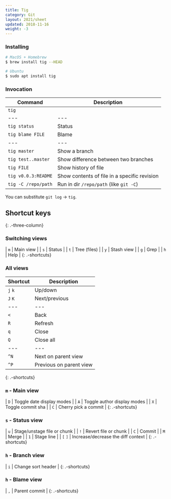 ```yaml
---
title: Tig
category: Git
layout: 2021/sheet
updated: 2018-11-16
weight: -3
---
```


### Installing

```bash
# MacOS + Homebrew
$ brew install tig --HEAD
```

```bash
# Ubuntu
$ sudo apt install tig
```

### Invocation

| Command             | Description                                  |
| ------------------- | -------------------------------------------- |
| `tig`               |                                              |
| ---                 | ---                                          |
| `tig status`        | Status                                       |
| `tig blame FILE`    | Blame                                        |
| ---                 | ---                                          |
| `tig master`        | Show a branch                                |
| `tig test..master`  | Show difference between two branches         |
| `tig FILE`          | Show history of file                         |
| `tig v0.0.3:README` | Show contents of file in a specific revision |
| `tig -C /repo/path` | Run in dir `/repo/path` (like `git -C`)      |

You can substitute `git log` → `tig`.

## Shortcut keys
{: .-three-column}

### Switching views

| `m` | Main view |
| `s` | Status |
| `t` | Tree (files) |
| `y` | Stash view |
| `g` | Grep |
| `h` | Help |
{: .-shortcuts}

### All views

| Shortcut | Description             |
| ---      | ---                     |
| `j`  `k` | Up/down                 |
| `J`  `K` | Next/previous           |
| ---      | ---                     |
| `<`      | Back                    |
| `R`      | Refresh                 |
| `q`      | Close                   |
| `Q`      | Close all               |
| ---      | ---                     |
| `^N`     | Next on parent view     |
| `^P`     | Previous on parent view |
{: .-shortcuts}

### `m` - Main view

| `D` | Toggle date display modes   |
| `A` | Toggle author display modes |
| `X` | Toggle commit sha           |
| `C` | Cherry pick a commit        |
{: .-shortcuts}

### `s` - Status view

| `u`     | Stage/unstage file or chunk        |
| `!`     | Revert file or chunk               |
| `C`     | Commit                             |
| `M`     | Merge                              |
| `1`     | Stage line                         |
| `[` `]` | Increase/decrease the diff context |
{: .-shortcuts}

### `h` - Branch view

| `i` | Change sort header |
{: .-shortcuts}

### `h` - Blame view

| `,` | Parent commit |
{: .-shortcuts}
